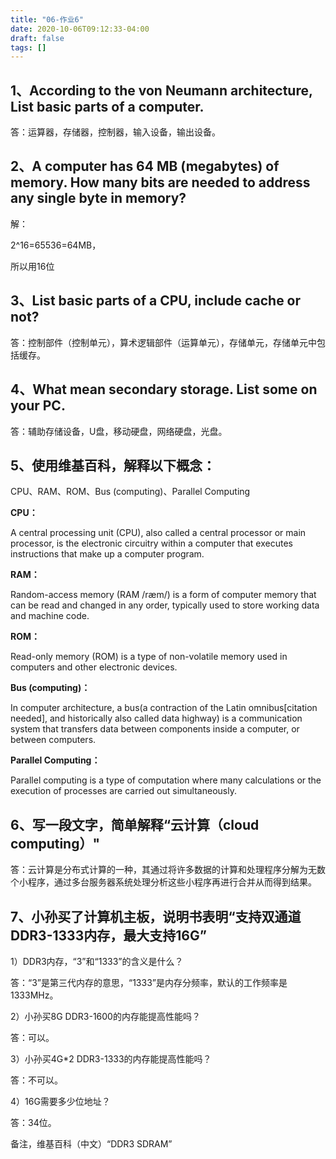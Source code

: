 ```yaml
---
title: "06-作业6"
date: 2020-10-06T09:12:33-04:00
draft: false
tags: []
---
```


## 1、According to the von Neumann architecture, List basic parts of a computer.

答：运算器，存储器，控制器，输入设备，输出设备。

## 2、A computer has 64 MB (megabytes) of memory. How many bits are needed to address any single byte in memory?

解：

2^16=65536=64MB，

所以用16位

## 3、List basic parts of a CPU, include cache or not?

答：控制部件（控制单元），算术逻辑部件（运算单元），存储单元，存储单元中包括缓存。

## 4、What mean secondary storage. List some on your PC.

答：辅助存储设备，U盘，移动硬盘，网络硬盘，光盘。

## 5、使用维基百科，解释以下概念：
CPU、RAM、ROM、Bus (computing)、Parallel Computing

<strong>CPU：</strong>

A central processing unit (CPU), also called a central processor or main processor, is the electronic circuitry within a computer that executes instructions that make up a computer program.

<strong>RAM：</strong>

Random-access memory (RAM /ræm/) is a form of computer memory that can be read and changed in any order, typically used to store working data and machine code.

<strong>ROM：</strong>

Read-only memory (ROM) is a type of non-volatile memory used in computers and other electronic devices.

<strong>Bus (computing)：</strong>

In computer architecture, a bus(a contraction of the Latin omnibus[citation needed], and historically also called data highway) is a communication system that transfers data between components inside a computer, or between computers.

<strong>Parallel Computing：</strong>

Parallel computing is a type of computation where many calculations or the execution of processes are carried out simultaneously.


## 6、写一段文字，简单解释“云计算（cloud computing）"

答：云计算是分布式计算的一种，其通过将许多数据的计算和处理程序分解为无数个小程序，通过多台服务器系统处理分析这些小程序再进行合并从而得到结果。

## 7、小孙买了计算机主板，说明书表明“支持双通道DDR3-1333内存，最大支持16G” 

1）DDR3内存，“3”和“1333”的含义是什么？

答：“3”是第三代内存的意思，“1333”是内存分频率，默认的工作频率是1333MHz。

2）小孙买8G DDR3-1600的内存能提高性能吗？

答：可以。

3）小孙买4G*2 DDR3-1333的内存能提高性能吗？

答：不可以。

4）16G需要多少位地址？

答：34位。

备注，维基百科（中文）“DDR3 SDRAM”